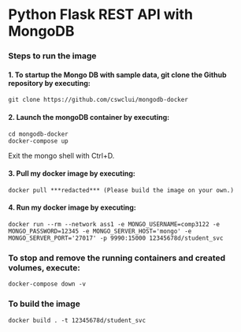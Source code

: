# Python Flask REST API with MongoDB

### Steps to run the image
#### 1. To startup the Mongo DB with sample data, git clone the Github repository by executing:
```
git clone https://github.com/cswclui/mongodb-docker
```

#### 2. Launch the mongoDB container by executing:
```
cd mongodb-docker
docker-compose up
```
Exit the mongo shell with Ctrl+D.

#### 3. Pull my docker image by executing:
```
docker pull ***redacted*** (Please build the image on your own.)
```

#### 4. Run my docker image by executing:
```
docker run --rm --network ass1 -e MONGO_USERNAME=comp3122 -e MONGO_PASSWORD=12345 -e MONGO_SERVER_HOST='mongo' -e MONGO_SERVER_PORT='27017' -p 9990:15000 12345678d/student_svc
```
### To stop and remove the running containers and created volumes, execute:
```
docker-compose down -v
```

### To build the image
```
docker build . -t 12345678d/student_svc
```
